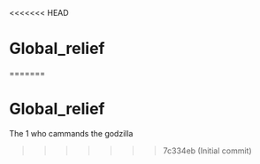 <<<<<<< HEAD
# Global_relief
=======
# Global_relief
The 1 who  cammands the godzilla
>>>>>>> 7c334eb (Initial commit)
